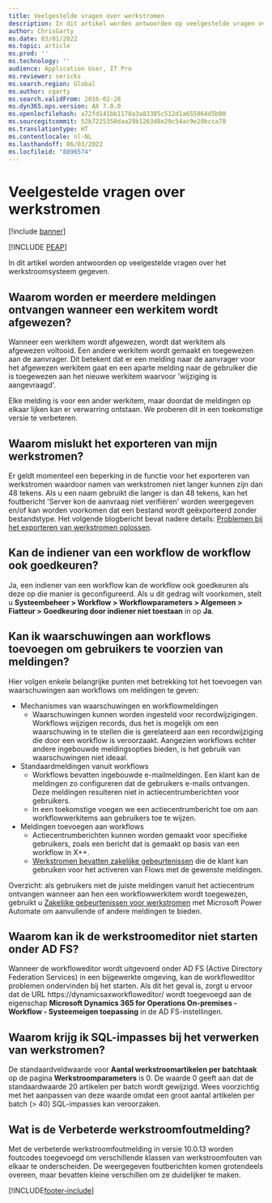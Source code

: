 ```yaml
---
title: Veelgestelde vragen over werkstromen
description: In dit artikel worden antwoorden op veelgestelde vragen over het werkstroomsysteem gegeven.
author: ChrisGarty
ms.date: 03/01/2022
ms.topic: article
ms.prod: ''
ms.technology: ''
audience: Application User, IT Pro
ms.reviewer: sericks
ms.search.region: Global
ms.author: cgarty
ms.search.validFrom: 2016-02-28
ms.dyn365.ops.version: AX 7.0.0
ms.openlocfilehash: a72fd141bb1178a3a83385c512d1a655064d5b00
ms.sourcegitcommit: 52b7225350daa29b1263d8e29c54ac9e20bcca70
ms.translationtype: HT
ms.contentlocale: nl-NL
ms.lasthandoff: 06/03/2022
ms.locfileid: "8896574"
---
```

# <a name="workflow-faq"></a>Veelgestelde vragen over werkstromen

[!include [banner](../includes/banner.md)]


[!INCLUDE [PEAP](../../../includes/peap-1.md)]

In dit artikel worden antwoorden op veelgestelde vragen over het werkstroomsysteem gegeven.

## <a name="why-are-multiple-notifications-received-when-a-work-item-is-rejected"></a>Waarom worden er meerdere meldingen ontvangen wanneer een werkitem wordt afgewezen?
Wanneer een werkitem wordt afgewezen, wordt dat werkitem als afgewezen voltooid. Een andere werkitem wordt gemaakt en toegewezen aan de aanvrager. Dit betekent dat er een melding naar de aanvrager voor het afgewezen werkitem gaat en een aparte melding naar de gebruiker die is toegewezen aan het nieuwe werkitem waarvoor 'wijziging is aangevraagd'. 

Elke melding is voor een ander werkitem, maar doordat de meldingen op elkaar lijken kan er verwarring ontstaan. We proberen dit in een toekomstige versie te verbeteren.

## <a name="why-are-my-workflow-exports-failing"></a>Waarom mislukt het exporteren van mijn werkstromen?
Er geldt momenteel een beperking in de functie voor het exporteren van werkstromen waardoor namen van werkstromen niet langer kunnen zijn dan 48 tekens. Als u een naam gebruikt die langer is dan 48 tekens, kan het foutbericht 'Server kon de aanvraag niet verifiëren' worden weergegeven en/of kan worden voorkomen dat een bestand wordt geëxporteerd zonder bestandstype. Het volgende blogbericht bevat nadere details: [Problemen bij het exporteren van werkstromen oplossen](https://community.dynamics.com/365/financeandoperations/b/elandaxdynamicsaxupgradesanddevelopment/posts/workflow-export-troubleshooting).

## <a name="can-the-submitter-of-a-workflow-also-approve-the-workflow"></a>Kan de indiener van een workflow de workflow ook goedkeuren?
Ja, een indiener van een workflow kan de workflow ook goedkeuren als deze op die manier is geconfigureerd. Als u dit gedrag wilt voorkomen, stelt u **Systeembeheer > Workflow > Workflowparameters > Algemeen > Fiatteur > Goedkeuring door indiener niet toestaan** in op **Ja**.

## <a name="can-i-add-alerts-to-workflows-to-provide-notifications-to-users"></a>Kan ik waarschuwingen aan workflows toevoegen om gebruikers te voorzien van meldingen?
Hier volgen enkele belangrijke punten met betrekking tot het toevoegen van waarschuwingen aan workflows om meldingen te geven:
- Mechanismes van waarschuwingen en workflowmeldingen
    - Waarschuwingen kunnen worden ingesteld voor recordwijzigingen. Workflows wijzigen records, dus het is mogelijk om een waarschuwing in te stellen die is gerelateerd aan een recordwijziging die door een workflow is veroorzaakt. Aangezien workflows echter andere ingebouwde meldingsopties bieden, is het gebruik van waarschuwingen niet ideaal.
- Standaardmeldingen vanuit workflows 
    - Workflows bevatten ingebouwde e-mailmeldingen. Een klant kan de meldingen zo configureren dat de gebruikers e-mails ontvangen. Deze meldingen resulteren niet in actiecentrumberichten voor gebruikers.
    - In een toekomstige voegen we een actiecentrumbericht toe om aan workflowwerkitems aan gebruikers toe te wijzen. 
- Meldingen toevoegen aan workflows
    - Actiecentrumberichten kunnen worden gemaakt voor specifieke gebruikers, zoals een bericht dat is gemaakt op basis van een workflow in X++.
    - [Werkstromen bevatten zakelijke gebeurtenissen](../../dev-itpro/business-events/business-events-workflow.md) die de klant kan gebruiken voor het activeren van Flows met de gewenste meldingen.   

Overzicht: als gebruikers niet de juiste meldingen vanuit het actiecentrum ontvangen wanneer aan hen een workflowwerkitem wordt toegewezen, gebruikt u [Zakelijke gebeurtenissen voor werkstromen](../../dev-itpro/business-events/business-events-workflow.md) met Microsoft Power Automate om aanvullende of andere meldingen te bieden.

## <a name="why-is-workflow-editor-not-able-to-start-under-ad-fs"></a>Waarom kan ik de werkstroomeditor niet starten onder AD FS?
Wanneer de workfloweditor wordt uitgevoerd onder AD FS (Active Directory Federation Services) in een bijgewerkte omgeving, kan de workfloweditor problemen ondervinden bij het starten. Als dit het geval is, zorgt u ervoor dat de URL https://dynamicsaxworkfloweditor/ wordt toegevoegd aan de eigenschap **Microsoft Dynamics 365 for Operations On-premises - Workflow - Systeemeigen toepassing** in de AD FS-instellingen.

## <a name="why-am-i-getting-sql-deadlocks-on-workflow-processing"></a>Waarom krijg ik SQL-impasses bij het verwerken van werkstromen? 
De standaardveldwaarde voor **Aantal werkstroomartikelen per batchtaak** op de pagina **Werkstroomparameters** is 0. De waarde 0 geeft aan dat de standaardwaarde 20 artikelen per batch wordt gewijzigd. Wees voorzichtig met het aanpassen van deze waarde omdat een groot aantal artikelen per batch (> 40) SQL-impasses kan veroorzaken.

## <a name="what-is-the-workflow-enhanced-error-feature"></a>Wat is de Verbeterde werkstroomfoutmelding?
Met de verbeterde werkstroomfoutmelding in versie 10.0.13 worden foutcodes toegevoegd om verschillende klassen van werkstroomfouten van elkaar te onderscheiden. De weergegeven foutberichten komen grotendeels overeen, maar bevatten kleine verschillen om ze duidelijker te maken.


[!INCLUDE[footer-include](../../../includes/footer-banner.md)]
